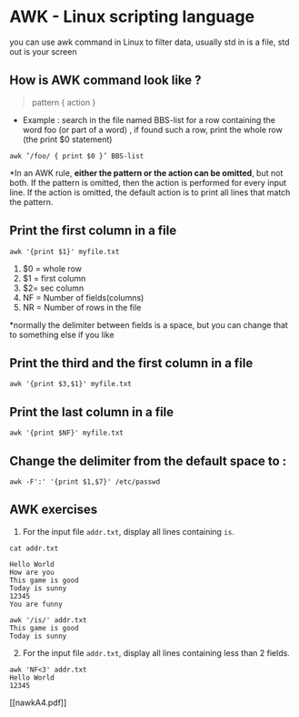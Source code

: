# AWK - Linux scripting language 
you can use awk command in Linux to filter data, usually std in is a file, std out is your screen

## How is AWK command look like ? 
> pattern { action }

* Example : 
	search in the file named BBS-list for a row containing the word foo (or part of a word) , if found such a row, print the whole row (the print $0 statement)
```shell
awk ’/foo/ { print $0 }’ BBS-list
```

*In an AWK rule, **either the pattern or the action can be omitted**, but not both. If the pattern is omitted, then the action is performed for every input line. If the action is omitted, the default action is to print all lines that match the pattern.



## Print the first column in a file
``` shell
awk '{print $1}' myfile.txt
```
1. $0 = whole row
2. $1 = first column
3. $2= sec column
4. NF = Number of fields(columns) 
5. NR = Number of rows in the file 

*normally the delimiter between fields is a space, but you can change that to something else if you like 

## Print the third and the first column in a file
```shell
awk '{print $3,$1}' myfile.txt
```

## Print the last column in a file

```shell
awk '{print $NF}' myfile.txt
```

## Change the delimiter from the default space to **:** 
```shell
awk -F':' '{print $1,$7}' /etc/passwd
```
## AWK exercises 

1. For the input file `addr.txt`, display all lines containing `is`.
```shell
cat addr.txt 

Hello World 
How are you 
This game is good 
Today is sunny 
12345 
You are funny 
```

```shell
awk '/is/' addr.txt 
This game is good 
Today is sunny
```

2. For the input file `addr.txt`, display all lines containing less than 2 fields.

```shell
awk 'NF<3' addr.txt
Hello World
12345
```

[[nawkA4.pdf]]
